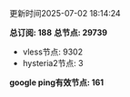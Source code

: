更新时间2025-07-02 18:14:24

**总订阅: 188**
**总节点: 29739**
- vless节点: 9302
- hysteria2节点: 3

**google ping有效节点: 161**
